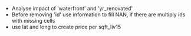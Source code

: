 - Analyse impact of 'waterfront' and 'yr_renovated'
- Before removing 'id' use information to fill NAN, if there are multiply ids with missing cells
- use lat and long to create price per sqft_liv15
